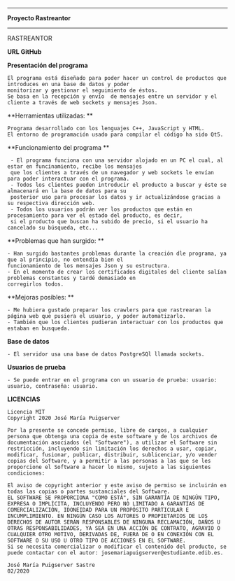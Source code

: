  ****************************
 ****Proyecto Rastreantor****
 ****************************
 
 RASTREANTOR
 
 **URL GitHub**
 
 
 
 **Presentación del programa**
    
    El programa está diseñado para poder hacer un control de productos que introduces en una base de datos y poder
    monitorizar y gestionar el seguimiento de éstos. 
    Se basa en la recepción y envío  de mensajes entre un servidor y el cliente a través de web sockets y mensajes Json. 
    
 **Herramientas utilizadas: ** 
    
    Programa desarrollado con los lenguajes C++, JavaScript y HTML.
    El entorno de programación usado para compilar el código ha sido Qt5.
 
 **Funcionamiento del programa **
    
     - El programa funciona con una servidor alojado en un PC el cual, al estar en funcinamiento, recibe los mensajes
     que los clientes a través de un navegador y web sockets le envían para poder interactuar con el programa.
     - Todos los clientes pueden introducir el producto a buscar y éste se almacenará en la base de datos para su
     posterior uso para procesar los datos y ir actualizándose gracias a su respectiva dirección web. 
     - Todos los usuarios podrán ver los productos que están en procesamiento para ver el estado del producto, es decir,
     si el producto que buscan ha subido de precio, si el usuario ha cancelado su búsqueda, etc...
     
     
 **Problemas que han surgido: **
    
    - Han surgido bastantes problemas durante la creación dle programa, ya que al principio, no entendía bien el
    funcionamiento de los mensajes Json y su estructura. 
    - En el momento de crear los certificados digitales del cliente salían problemas constantes y tardé demasiado en
    corregirlos todos. 
    
 **Mejoras posibles: **
    
    - Me hubiera gustado preparar los crawlers para que rastrearan la página web que pusiera el usuario, y poder automatizarlo.
    - También que los clientes pudieran interactuar con los productos que estaban en busqueda.
    
    
 **Base de datos**
 
    - El servidor usa una base de datos PostgreSQl llamada sockets. 
    
  **Usuarios de prueba**

    - Se puede entrar en el programa con un usuario de prueba: usuario: usuario, contraseña: usuario.
    
 **LICENCIAS**
 
    Licencia MIT
    Copyright 2020 José María Puigserver

    Por la presente se concede permiso, libre de cargos, a cualquier persona que obtenga una copia de este software y de los archivos de documentación asociados (el "Software"), a utilizar el Software sin restricción, incluyendo sin limitación los derechos a usar, copiar, modificar, fusionar, publicar, distribuir, sublicenciar, y/o vender copias del Software, y a permitir a las personas a las que se les proporcione el Software a hacer lo mismo, sujeto a las siguientes condiciones:

    El aviso de copyright anterior y este aviso de permiso se incluirán en todas las copias o partes sustanciales del Software.
    EL SOFTWARE SE PROPORCIONA "COMO ESTÁ", SIN GARANTÍA DE NINGÚN TIPO, EXPRESA O IMPLÍCITA, INCLUYENDO PERO NO LIMITADO A GARANTÍAS DE COMERCIALIZACIÓN, IDONEIDAD PARA UN PROPÓSITO PARTICULAR E INCUMPLIMIENTO. EN NINGÚN CASO LOS AUTORES O PROPIETARIOS DE LOS DERECHOS DE AUTOR SERÁN RESPONSABLES DE NINGUNA RECLAMACIÓN, DAÑOS U OTRAS RESPONSABILIDADES, YA SEA EN UNA ACCIÓN DE CONTRATO, AGRAVIO O CUALQUIER OTRO MOTIVO, DERIVADAS DE, FUERA DE O EN CONEXIÓN CON EL SOFTWARE O SU USO U OTRO TIPO DE ACCIONES EN EL SOFTWARE.
    Si se necesita comercializar o modificar el contenido del producto, se puede contactar con el autor: josemariapuigserver@estudiante.edib.es.
    
    José María Puigserver Sastre
    02/2020
